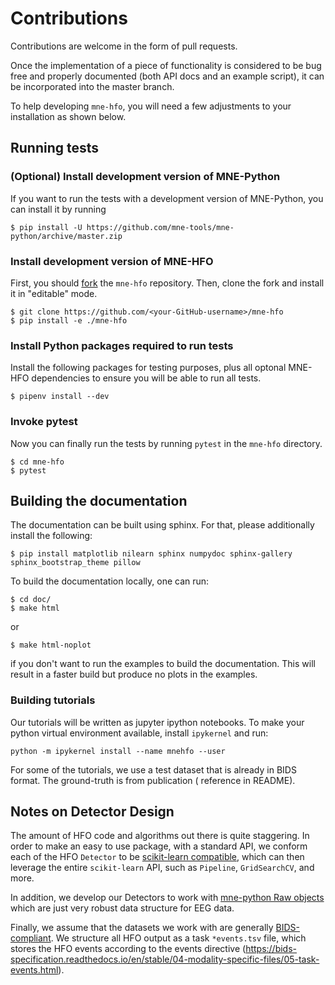 # Contributions

Contributions are welcome in the form of pull requests.

Once the implementation of a piece of functionality is considered to be bug free and properly documented (both API docs
and an example script), it can be incorporated into the master branch.

To help developing `mne-hfo`, you will need a few adjustments to your installation as shown below.

## Running tests

### (Optional) Install development version of MNE-Python

If you want to run the tests with a development version of MNE-Python, you can install it by running

    $ pip install -U https://github.com/mne-tools/mne-python/archive/master.zip

### Install development version of MNE-HFO

First, you should [fork](https://help.github.com/en/github/getting-started-with-github/fork-a-repo) the `mne-hfo`
repository. Then, clone the fork and install it in
"editable" mode.

    $ git clone https://github.com/<your-GitHub-username>/mne-hfo
    $ pip install -e ./mne-hfo

### Install Python packages required to run tests

Install the following packages for testing purposes, plus all optonal MNE-HFO dependencies to ensure you will be able to
run all tests.

    $ pipenv install --dev

### Invoke pytest

Now you can finally run the tests by running `pytest` in the
`mne-hfo` directory.

    $ cd mne-hfo
    $ pytest

## Building the documentation

The documentation can be built using sphinx. For that, please additionally install the following:

    $ pip install matplotlib nilearn sphinx numpydoc sphinx-gallery sphinx_bootstrap_theme pillow

To build the documentation locally, one can run:

    $ cd doc/
    $ make html

or

    $ make html-noplot

if you don't want to run the examples to build the documentation. This will result in a faster build but produce no
plots in the examples.

### Building tutorials

Our tutorials will be written as jupyter ipython notebooks. To make your python virtual environment available,
install ``ipykernel`` and run:

    python -m ipykernel install --name mnehfo --user 

For some of the tutorials, we use a test dataset that is already in BIDS format. The ground-truth is from publication (
reference in README).

## Notes on Detector Design

The amount of HFO code and algorithms out there is quite staggering. In order to make an easy to use package, with a
standard API, we conform each of the HFO ``Detector`` to
be [scikit-learn compatible](https://scikit-learn.org/stable/developers/develop.html), which can then leverage the
entire ``scikit-learn`` API, such as ``Pipeline``, ``GridSearchCV``, and more.

In addition, we develop our Detectors to work
with [mne-python Raw objects](https://mne.tools/stable/generated/mne.io.Raw.html)
which are just very robust data structure for EEG data.

Finally, we assume that the datasets we work with are
generally [BIDS-compliant](https://bids-specification.readthedocs.io/en/stable/). We structure all HFO output as a
task ``*events.tsv`` file, which stores the HFO events according to the events
directive (https://bids-specification.readthedocs.io/en/stable/04-modality-specific-files/05-task-events.html).
